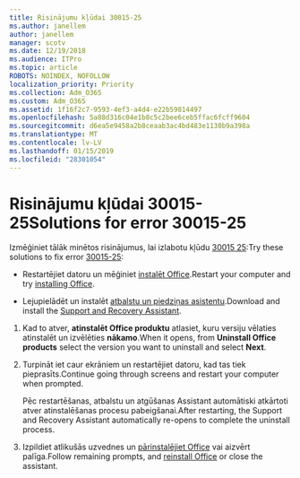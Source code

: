 ```yaml
---
title: Risinājumu kļūdai 30015-25
ms.author: janellem
author: janellem
manager: scotv
ms.date: 12/19/2018
ms.audience: ITPro
ms.topic: article
ROBOTS: NOINDEX, NOFOLLOW
localization_priority: Priority
ms.collection: Adm_O365
ms.custom: Adm_O365
ms.assetid: 1f16f2c7-9593-4ef3-a4d4-e22b59814497
ms.openlocfilehash: 5a88d316c04e1b8c5c2bee6ceb5ffac6fcff9604
ms.sourcegitcommit: d6ea5e9458a2b8ceaab3ac4bd483e1130b9a398a
ms.translationtype: MT
ms.contentlocale: lv-LV
ms.lasthandoff: 01/15/2019
ms.locfileid: "28301054"
---
```

# <a name="solutions-for-error-30015-25"></a><span data-ttu-id="77933-102">Risinājumu kļūdai 30015-25</span><span class="sxs-lookup"><span data-stu-id="77933-102">Solutions for error 30015-25</span></span>

<span data-ttu-id="77933-103">Izmēģiniet tālāk minētos risinājumus, lai izlabotu kļūdu [30015 25](https://support.office.com/article/d5df89a9-0507-4b4c-92f9-22f457e630aa?wt.mc_id=Alchemy_ClientDIA):</span><span class="sxs-lookup"><span data-stu-id="77933-103">Try these solutions to fix error [30015-25](https://support.office.com/article/d5df89a9-0507-4b4c-92f9-22f457e630aa?wt.mc_id=Alchemy_ClientDIA):</span></span>
  
- <span data-ttu-id="77933-104">Restartējiet datoru un mēģiniet [instalēt Office](https://portal.office.com/OLS/MySoftware.aspx).</span><span class="sxs-lookup"><span data-stu-id="77933-104">Restart your computer and try [installing Office](https://portal.office.com/OLS/MySoftware.aspx).</span></span>
    
- <span data-ttu-id="77933-105">Lejupielādēt un instalēt [atbalstu un piedziņas asistentu](https://aka.ms/SARA-OfficeUninstall-Alchemy).</span><span class="sxs-lookup"><span data-stu-id="77933-105">Download and install the [Support and Recovery Assistant](https://aka.ms/SARA-OfficeUninstall-Alchemy).</span></span>
    
1. <span data-ttu-id="77933-106">Kad to atver, **atinstalēt Office produktu** atlasiet, kuru versiju vēlaties atinstalēt un izvēlēties **nākamo**.</span><span class="sxs-lookup"><span data-stu-id="77933-106">When it opens, from **Uninstall Office products** select the version you want to uninstall and select **Next**.</span></span> 
    
2. <span data-ttu-id="77933-107">Turpināt iet caur ekrāniem un restartējiet datoru, kad tas tiek pieprasīts.</span><span class="sxs-lookup"><span data-stu-id="77933-107">Continue going through screens and restart your computer when prompted.</span></span>
    
    <span data-ttu-id="77933-108">Pēc restartēšanas, atbalstu un atgūšanas Assistant automātiski atkārtoti atver atinstalēšanas procesu pabeigšanai.</span><span class="sxs-lookup"><span data-stu-id="77933-108">After restarting, the Support and Recovery Assistant automatically re-opens to complete the uninstall process.</span></span>
    
3. <span data-ttu-id="77933-109">Izpildiet atlikušās uzvednes un [pārinstalējiet Office](https://portal.office.com/OLS/MySoftware.aspx) vai aizvērt palīga.</span><span class="sxs-lookup"><span data-stu-id="77933-109">Follow remaining prompts, and [reinstall Office](https://portal.office.com/OLS/MySoftware.aspx) or close the assistant.</span></span> 
    


